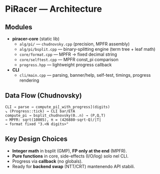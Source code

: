 # PiRacer — Architecture

## Modules
- **piracer-core** (static lib)
  - `alg/pi/` — `chudnovsky.cpp` (precision, MPFR assembly)  
  - `alg/pi/bsplit.cpp` — binary-splitting engine (term tree + leaf math)  
  - `core/format.cpp` — MPFR → fixed decimal string  
  - `core/selftest.cpp` — MPFR const_pi comparison  
  - `progress.hpp` — lightweight progress callback
- **CLI**
  - `cli/main.cpp` — parsing, banner/help, self-test, timings, progress rendering

## Data Flow (Chudnovsky)
```
CLI → parse → compute_pi[_with_progress](digits)
↘ (Progress::tick) → CLI bar/ETA
compute_pi → bsplit_chudnovsky(0..n) → (P,Q,T)
→ MPFR: sqrt(10005), π = (426880·sqrt·Q)/|T|
→ format fixed "3.<N digits>"
```

## Key Design Choices
- **Integer math** in bsplit (GMP), **FP only at the end** (MPFR).
- **Pure functions** in core, side-effects (I/O/log) solo nel CLI.
- Progress via **callback** (no globals).
- Ready for **backend swap** (NTT/CRT) mantenendo API stabili.
